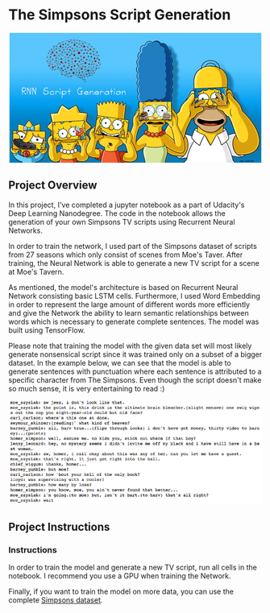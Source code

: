 # The Simpsons Script Generation

<p align="center">
		<img src = "https://github.com/therealnyg8/simpsons-script-generation/blob/master/assets/simpsons-script-generation.png?raw=true">
</p>

## Project Overview

In this project, I've completed a jupyter notebook as a part of Udacity's Deep Learning Nanodegree. The code in the notebook allows the generation of your own Simpsons TV scripts using Recurrent Neural Networks.

In order to train the network, I used part of the Simpsons dataset of scripts from 27 seasons which only consist of scenes from Moe's Taver. After training, the Neural Network is able to generate a new TV script for a scene at Moe's Tavern.

As mentioned, the model's architecture is based on Recurrent Neural Network consisting basic LSTM cells. Furthermore, I used Word Embedding in order to represent the large amount of different words more efficiently and give the Network the ability to learn semantic relationships between words which is necessary to generate complete sentences. The model was built using TensorFlow.

Please note that training the model with the given data set will most likely generate nonsensical script since it was trained only on a subset of a bigger dataset. In the example below, we can see that the model is able to generate sentences with punctuation where each sentence is attributed to a specific character from The Simpsons. Even though the script doesn't make so much sense, it is very entertaining to read :)

![Generated Script](assets/generated_script.png)

## Project Instructions

### Instructions

In order to train the model and generate a new TV script, run all cells in the notebook. I recommend you use a GPU when training the Network.

Finally, if you want to train the model on more data, you can use the complete [Simpsons dataset](https://www.kaggle.com/wcukierski/the-simpsons-by-the-data).
